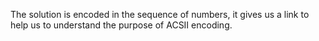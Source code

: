 The solution is encoded in the sequence of numbers, it gives us a link to help us to understand the purpose of ACSII encoding.
